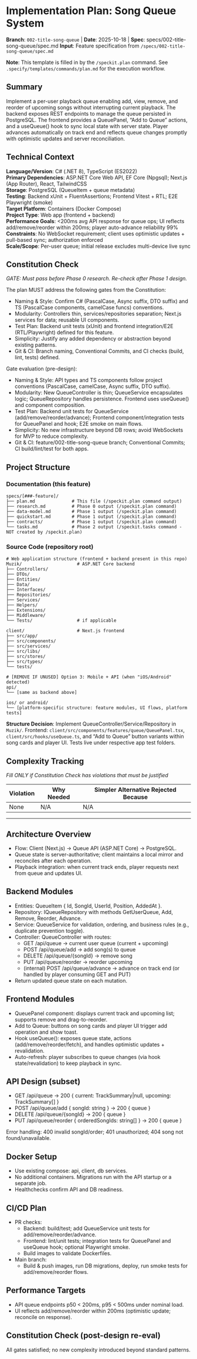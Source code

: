 # Implementation Plan: Song Queue System

**Branch**: `002-title-song-queue` | **Date**: 2025-10-18 | **Spec**: specs/002-title-song-queue/spec.md
**Input**: Feature specification from `/specs/002-title-song-queue/spec.md`

**Note**: This template is filled in by the `/speckit.plan` command. See `.specify/templates/commands/plan.md` for the execution workflow.

## Summary

Implement a per-user playback queue enabling add, view, remove, and reorder of upcoming songs without interrupting current playback. The backend exposes REST endpoints to manage the queue persisted in PostgreSQL. The frontend provides a QueuePanel, “Add to Queue” actions, and a useQueue() hook to sync local state with server state. Player advances automatically on track end and reflects queue changes promptly with optimistic updates and server reconciliation.

## Technical Context

<!--
  ACTION REQUIRED: Replace the content in this section with the technical details
  for the project. The structure here is presented in advisory capacity to guide
  the iteration process.
-->

**Language/Version**: C# (.NET 8), TypeScript (ES2022)  
**Primary Dependencies**: ASP.NET Core Web API, EF Core (Npgsql); Next.js (App Router), React, TailwindCSS  
**Storage**: PostgreSQL (QueueItem + queue metadata)  
**Testing**: Backend xUnit + FluentAssertions; Frontend Vitest + RTL; E2E Playwright (smoke)  
**Target Platform**: Containers (Docker Compose)  
**Project Type**: Web app (frontend + backend)  
**Performance Goals**: <200ms avg API response for queue ops; UI reflects add/remove/reorder within 200ms; player auto-advance reliability 99%  
**Constraints**: No WebSocket requirement; client uses optimistic updates + pull-based sync; authorization enforced  
**Scale/Scope**: Per-user queue; initial release excludes multi-device live sync

## Constitution Check

_GATE: Must pass before Phase 0 research. Re-check after Phase 1 design._

The plan MUST address the following gates from the Constitution:

- Naming & Style: Confirm C# (PascalCase, Async suffix, DTO suffix) and TS (PascalCase components, camelCase funcs) conventions.
- Modularity: Controllers thin, services/repositories separation; Next.js services for data; reusable UI components.
- Test Plan: Backend unit tests (xUnit) and frontend integration/E2E (RTL/Playwright) defined for this feature.
- Simplicity: Justify any added dependency or abstraction beyond existing patterns.
- Git & CI: Branch naming, Conventional Commits, and CI checks (build, lint, tests) defined.

Gate evaluation (pre-design):

- Naming & Style: API types and TS components follow project conventions (PascalCase, camelCase, Async suffix, DTO suffix).
- Modularity: New QueueController is thin; QueueService encapsulates logic; QueueRepository handles persistence. Frontend uses useQueue() and component composition.
- Test Plan: Backend unit tests for QueueService (add/remove/reorder/advance); Frontend component/integration tests for QueuePanel and hook; E2E smoke on main flows.
- Simplicity: No new infrastructure beyond DB rows; avoid WebSockets for MVP to reduce complexity.
- Git & CI: feature/002-title-song-queue branch; Conventional Commits; CI build/lint/test for both apps.

## Project Structure

### Documentation (this feature)

```
specs/[###-feature]/
├── plan.md              # This file (/speckit.plan command output)
├── research.md          # Phase 0 output (/speckit.plan command)
├── data-model.md        # Phase 1 output (/speckit.plan command)
├── quickstart.md        # Phase 1 output (/speckit.plan command)
├── contracts/           # Phase 1 output (/speckit.plan command)
└── tasks.md             # Phase 2 output (/speckit.tasks command - NOT created by /speckit.plan)
```

### Source Code (repository root)

<!--
  ACTION REQUIRED: Replace the placeholder tree below with the concrete layout
  for this feature. Delete unused options and expand the chosen structure with
  real paths (e.g., apps/admin, packages/something). The delivered plan must
  not include Option labels.
-->

```
# Web application structure (frontend + backend present in this repo)
Muzik/                     # ASP.NET Core backend
├── Controllers/
├── DTOs/
├── Entities/
├── Data/
├── Interfaces/
├── Repositories/
├── Services/
├── Helpers/
├── Extensions/
├── Middleware/
└── Tests/                 # if applicable

client/                    # Next.js frontend
├── src/app/
├── src/components/
├── src/services/
├── src/libs/
├── src/stores/
├── src/types/
└── tests/

# [REMOVE IF UNUSED] Option 3: Mobile + API (when "iOS/Android" detected)
api/
└── [same as backend above]

ios/ or android/
└── [platform-specific structure: feature modules, UI flows, platform tests]
```

**Structure Decision**: Implement QueueController/Service/Repository in `Muzik/`. Frontend: `client/src/components/features/queue/QueuePanel.tsx`, `client/src/hooks/useQueue.ts`, and “Add to Queue” button variants within song cards and player UI. Tests live under respective app test folders.

## Complexity Tracking

_Fill ONLY if Constitution Check has violations that must be justified_

| Violation | Why Needed | Simpler Alternative Rejected Because |
| --------- | ---------- | ------------------------------------ |
| None      | N/A        | N/A                                  |

---

## Architecture Overview

- Flow: Client (Next.js) → Queue API (ASP.NET Core) → PostgreSQL.
- Queue state is server-authoritative; client maintains a local mirror and reconciles after each operation.
- Playback integration: when current track ends, player requests next from queue and updates UI.

## Backend Modules

- Entities: QueueItem { Id, SongId, UserId, Position, AddedAt }.
- Repository: IQueueRepository with methods GetUserQueue, Add, Remove, Reorder, Advance.
- Service: QueueService for validation, ordering, and business rules (e.g., duplicate prevention toggle).
- Controller: QueueController with routes:
  - GET /api/queue → current user queue (current + upcoming)
  - POST /api/queue/add → add song(s) to queue
  - DELETE /api/queue/{songId} → remove song
  - PUT /api/queue/reorder → reorder upcoming
  - (internal) POST /api/queue/advance → advance on track end (or handled by player consuming GET and PUT)
- Return updated queue state on each mutation.

## Frontend Modules

- QueuePanel component: displays current track and upcoming list; supports remove and drag-to-reorder.
- Add to Queue: buttons on song cards and player UI trigger add operation and show toast.
- Hook useQueue(): exposes queue state, actions (add/remove/reorder/fetch), and handles optimistic updates + revalidation.
- Auto-refresh: player subscribes to queue changes (via hook state/revalidation) to keep playback in sync.

## API Design (subset)

- GET /api/queue → 200 { current: TrackSummary|null, upcoming: TrackSummary[] }
- POST /api/queue/add { songId: string } → 200 { queue }
- DELETE /api/queue/{songId} → 200 { queue }
- PUT /api/queue/reorder { orderedSongIds: string[] } → 200 { queue }

Error handling: 400 invalid songId/order; 401 unauthorized; 404 song not found/unavailable.

## Docker Setup

- Use existing compose: api, client, db services.
- No additional containers. Migrations run with the API startup or a separate job.
- Healthchecks confirm API and DB readiness.

## CI/CD Plan

- PR checks:
  - Backend: build/test; add QueueService unit tests for add/remove/reorder/advance.
  - Frontend: lint/unit tests; integration tests for QueuePanel and useQueue hook; optional Playwright smoke.
  - Build images to validate Dockerfiles.
- Main branch:
  - Build & push images, run DB migrations, deploy, run smoke tests for add/remove/reorder flows.

## Performance Targets

- API queue endpoints p50 < 200ms, p95 < 500ms under nominal load.
- UI reflects add/remove/reorder within 200ms (optimistic update; reconcile on response).

## Constitution Check (post-design re-eval)

All gates satisfied; no new complexity introduced beyond standard patterns.
